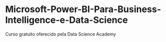 # Microsoft-Power-BI-Para-Business-Intelligence-e-Data-Science
 Curso gratuito oferecido pela Data Science Academy
